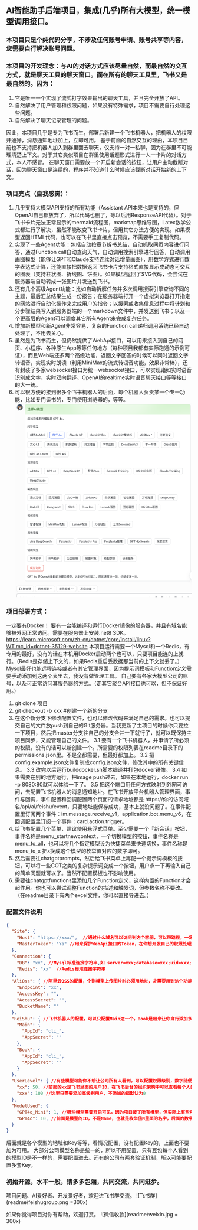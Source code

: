 ## AI智能助手后端项目，集成(几乎)所有大模型，统一模型调用接口。

### 本项目只是个纯代码分享，不涉及任何账号申请、账号共享等内容，您需要自行解决账号问题。

### 本项目的开发理念：与AI的对话方式应该尽量自然，而最自然的交互方式，就是聊天工具的聊天窗口。而在所有的聊天工具里，飞书又是最自然的。因为：
1. 它是唯一一个实现了流式打字效果输出的聊天工具，并且完全开放了API。
2. 自然解决了用户管理和权限问题，如果没有特殊需求，项目不需要自行处理这些问题。
3. 自然解决了聊天记录管理的问题。

因此，本项目几乎是专为飞书而生，部署后新建一个飞书机器人，把机器人的权限开通好，消息通知地址加上，立即可用。
基于前面的自然交互的理由，本项目目前也不支持把机器人加入到群里面去聊天，仅支持一对一私聊。因为在群里不可能理清楚上下文。对于其它类似项目在群里使用话题形式进行一人一卡片的对话方式，本人不感冒。
在聊天窗口需要放一个开启新会话的按钮，让用户主动截断对话，因为聊天窗口是连续的，程序并不知道什么时候应该截断对话开始新的上下文。

### 项目亮点（自我感觉）：
1. 几乎支持大模型API支持的所有功能（Assistant API本来也是支持的，但OpenAI自己都放弃了，所以代码也删了，等以后用ResponseAPI代替）。对于飞书卡片无法正常显示的mermaid流程图，markmap思维导图，Latex数学公式都进行了解决，虽然不能改变飞书卡片，但用其它办法方便的实现。如果模型返回HTML代码，也可以在飞书里直接点击预览，不需要手工复制代码。
2. 实现了一些Agent功能：包括自动按章节拆书总结，自动抓取网页内容进行问答，通过Function call自动查询天气，自动调用搜索引擎进行回答，自动调用画图模型（能够让GPT和Claude支持连续对话增量画图），用数学方式进行数学表达式计算，还能直接把数据返回飞书卡片支持格式直接显示成动态可交互的图表（支持柱状图、折线图、饼图）。如果模型返回了SVG代码，会尝试在服务器端自动转成一张图片并发送到飞书。
3. 还有几个高级Agent功能：比如自动拆解任务并多次调用搜索引擎查询不同的主题，最后汇总结果生成一份报告；在服务器端打开一个虚拟浏览器打开指定的网站进行自动化操作来完成用户的指令；以搜索或收集信息过程中将计划和分步骤结果写入到服务器端的一个markdown文件中，并发送到飞书；以及一个更高层的Agent可以调度其它所有Agent来完成复杂任务。
4. 增加新模型和新Agent非常容易，复杂的Function call递归调用系统已经自动处理了，不用去关心。
5. 虽然是为飞书而生，但仍然提供了WebApi接口，可以用来接入到自己的网页、小程序、各种原生App等等任何地方（每种项目我都有实际跑通的示例可证），而且Web端还多两个高级功能，返回文字回答的时候可以同时返回文字转语音，实现实时朗读（利用MiniMax的流式转语音功能，效果非常棒），还有封装了多家websocket接口为统一websocket接口，可以实现诸如实时语音识别成文字、实时双向翻译、OpenAI的realtime实时语音聊天接口等等接口的大一统。
6. 可以很方便的接到很多个飞书机器人的后面，每个机器人负责某一个专一功能，比如专门读书的，专门使用浏览器的，等等。
![效果预览](readme/preview.png)

### 项目部署方式：
一定要有Docker！
要有一台能编译和运行Docker镜像的服务器，并且有域名能够被外网正常访问。需要在服务器上安装.net8 SDK。https://learn.microsoft.com/zh-cn/dotnet/core/install/linux?WT.mc_id=dotnet-35129-website
本项目运行需要一个Mysql和一个Redis，有专用的最好，没有的话在本机用Docker启动两个也可以，只要项目能连的上就行。（Redis是存储上下文的，如果Redis重启丢数据那当前的上下文就丢了。）
Mysql最好也能远程连接或者有其它管理界面，因为提示词模板和Function定义需要手动添加到这两个表里去，我没有做管理工具。
自己要有各家大模型公司的账号，以及可正常访问其服务器的方式。（走其它聚合API接口也可以，但不保证好用。）
1. git clone 项目
2. git checkout -b xxx  #创建一个新的分支
3. 在这个新分支下修改配置文件，也可以修改代码来满足自己的需求。也可以提交自己的文件放push到自己的Git服务器。当我更新了主项目的时候你只要拉一下项目，然后把master分支往自己的分支合并一下就行了，就可以既保持主项目同步，又能管理自己的文件。
3.1 要有一个飞书机器人，并申请了所必须的权限，没有的话可以新创建一个。所需要的权限列表在readme目录下的permissions.json里。不是全都需要，但最好都加上。
3.2 把config.example.json文件复制成config.json文件，修改其中的所有关键信息。
3.3 改完以后运行builddocker.sh脚本编译并打包docker镜像。
3.4 如果需要在别的地方运行，把image push过去，如果在本地运行，docker run -p 8080:80就可以体验一下了。
3.5 把这个端口用任何方式映射到外网可访问，去配置飞书机器人的消息通知地址。在飞书开放平台机器人管理界面，事件与回调，事件配置和回调配置两个页面的请求地址都是 https://你的访问域名/api/ai/feishu/event，只要地址能保存成功，基本上就没问题了。在事件配置里订阅两个事件：im.message.receive_v1，application.bot.menu_v6，在回调配置里订阅一个事件：card.action.trigger。
4. 给飞书配置几个菜单，建议使用悬浮式菜单。至少需要一个『新会话』按钮，事件名称是menu_startnewcontext，一个切换模型的按钮，事件名称是menu_to_all，也可以将几个指定模型设为快捷菜单来快速切换，事件名称是menu_to_x 把x换成这个模型的枚举值对应的数字即可。
5. 然后需要往chatgptprompts，然后给飞书菜单上再配一个提示词模板的按钮，可以将一些COT之类的复杂提示词变成一个按钮，用户点一下再输入自己的简单问题就可以了。当然不配置模板也不影响使用。
6. 需要往chatgptfunctions里添加几个Function定义，这样内置的Function才会起作用。你也可以尝试调整Function的描述和触发词，但参数名称不要改。
（在readme目录下有两个excel文件，你可以直接导进去。）

### 配置文件说明

```json
{
  "Site": {
    "Host": "https://xxx/",  //通过什么域名可以访问到这个容器，可以带路径，一定要/结尾
    "MasterToken": "Ya" //用来保护WebApi接口的Token，在你想开发自己的权限处理方式之前，生成一个复杂Token放在这儿，可以用这个Token来请求Api接口
  },
  "Connection": {
    "DB": "xx", //Mysql标准连接字符串,如 server=xxx;database=xxx;uid=xxx;pwd=xxx;SslMode=none
    "Redis": "xx"  //Redis标准连接字符串
  },
  "AliOss": { //阿里云OSS的配置，个别模型上传图片时必须用地址，才需要用到这个功能，没有可以直接忽略
    "Endpoint": "xx",
    "AccessKey": "",
    "AccessSecret": "",
    "BucketName": ""
  },
  "FeiShu": { //飞书机器人的配置，可以只配置Main这一个，Book是用来让你自行添加多个其它机器人的时候的参考，只需要复制一个BookFeishuService，复制一个BookFeishuController，改一点里面的内容就可以了。
    "Main": {
      "AppId": "cli_",
      "AppSecret": ""
    },
    "Book": {
      "AppId": "cli_",
      "AppSecret": ""
    }
  },
  "UserLevel": { //有些模型可能你不想让公司所有人看到，可以配置权限级别，数字随便写，跟下面的模型后面的数字是对应的。
    "xx": 50, //前面的xx是飞书里面的用户ID，在飞书后台的组织架构中可以查看每个人的user_id，注意不是OpenId。飞书发过来的消息里也都有每个人的user_id，后面的数字就是他的权限级别。
    "xxx": 100 //这里只需要添加高级别用户，不添加的都默认为0
  },
  "ModelUsed": {
    "GPT4o_Mini": 1, //哪些模型需要开启可见。因为项目接了所有模型，但实际上有些可能暂时没价值，或暂时不想让别人看到。只有在这里添加了的才会在他的飞书上显示出来可选。
    "GPT4o": 10, //前面是模型的ID，不是Name，也就是枚举值M里面的名字，后面的数字如果1就是所有人可见，如果大于1，就只有上面的用户权限>=它的才可见。如果是0就不可见了。虽然不可见，但API仍然可以通过这个模型ID来调用它。
  }
}
```
后面就是各个模型的地址和Key等等，看情况配置，没有配置Key的，上面也不要加为可用。
大部分公司模型名称是统一的，所以不用配置，只有豆包每个人看到的模型ID是不一样的，需要配置进去。还有的公司有两套验证机制，所以可能要配置多套Key。

### 初始开源，水平一般，请多多包涵，共同交流，共同进步。
项目问题、AI爱好者、开发爱好者，欢迎进飞书群交流。
![飞书群](readme/feishugroup.png =300x)

如果你觉得项目对你有帮助，欢迎打赏。
![微信收款](readme/weixin.jpg = 300x)